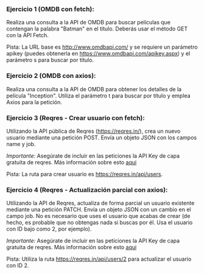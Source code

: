 ### Ejercicio 1 (OMDB con fetch):
Realiza una consulta a la API de OMDB para buscar películas que contengan la palabra "Batman" en el título. Deberás usar el método GET con la API Fetch.

Pista: La URL base es http://www.omdbapi.com/ y se requiere un parámetro apikey (puedes obtenerla en https://www.omdbapi.com/apikey.aspx) y el parámetro s para buscar por título.

### Ejercicio 2 (OMDB con axios):
Realiza una consulta a la API de OMDB para obtener los detalles de la película "Inception". Utiliza el parámetro t para buscar por título y emplea Axios para la petición.

### Ejercicio 3 (Reqres - Crear usuario con fetch):
Utilizando la API pública de Reqres (https://reqres.in/), crea un nuevo usuario mediante una petición POST. Envía un objeto JSON con los campos name y job.

*Importante:* Asegúrate de incluir en las peticiones la API Key de capa gratuita de reqres. Más información sobre esto [aqui](https://reqres.in/signup)

Pista: La ruta para crear usuario es https://reqres.in/api/users.

### Ejercicio 4 (Reqres - Actualización parcial con axios):
Utilizando la API de Reqres, actualiza de forma parcial un usuario existente mediante una petición PATCH. Envía un objeto JSON con un cambio en el campo job. No es necesario que uses el usuario que acabas de crear (de hecho, es probable que no obtengas nada si buscas por él. Usa el usuario con ID bajo como 2, por ejemplo).

*Importante:* Asegúrate de incluir en las peticiones la API Key de capa gratuita de reqres. Más información sobre esto [aqui](https://reqres.in/signup)

Pista: Utiliza la ruta https://reqres.in/api/users/2 para actualizar el usuario con ID 2.